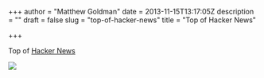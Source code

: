 +++
author = "Matthew Goldman"
date = 2013-11-15T13:17:05Z
description = ""
draft = false
slug = "top-of-hacker-news"
title = "Top of Hacker News"

+++


<p><p>Top of <a href="http://news.ycombinator.com">Hacker News</a></p></p><p></p><img src="http://41.media.tumblr.com/493acf50cdd054f5b7c2d967af1245a2/tumblr_mwahchiGNn1r8ledho1_1280.png">

